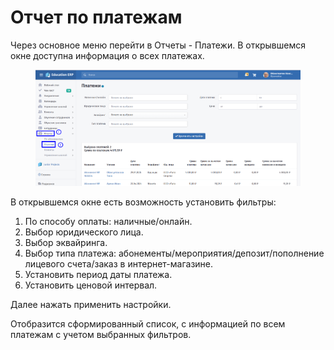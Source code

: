 # Отчет по платежам

Через основное меню перейти в Отчеты -  Платежи. В открывшемся окне доступна информация о всех платежах.

<figure><img src="../.gitbook/assets/image (1) (1) (1) (1) (1).png" alt=""><figcaption></figcaption></figure>

В открывшемся окне есть возможность установить фильтры:

1. По способу оплаты: наличные/онлайн.
2. Выбор юридического лица.
3. Выбор эквайринга.
4. Выбор типа платежа: абонементы/мероприятия/депозит/пополнение лицевого счета/заказ в интернет-магазине.
5. Установить период даты платежа.
6. Установить ценовой интервал.

Далее нажать применить настройки.&#x20;

Отобразится сформированный список, с информацией по всем платежам с учетом выбранных фильтров.
